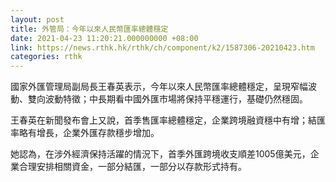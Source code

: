 ```yaml
---
layout: post
title: 外管局：今年以來人民幣匯率總體穩定
date: 2021-04-23 11:20:21.000000000 +08:00
link: https://news.rthk.hk/rthk/ch/component/k2/1587306-20210423.htm
categories: rthk
---
```


國家外匯管理局副局長王春英表示，今年以來人民幣匯率總體穩定，呈現窄幅波動、雙向波動特徵；中長期看中國外匯市場將保持平穩運行，基礎仍然穩固。

王春英在新聞發布會上又說，首季售匯率總體穩定，企業跨境融資穩中有增；結匯率略有增長，企業外匯存款穩步增加。

她認為，在涉外經濟保持活躍的情況下，首季外匯跨境收支順差1005億美元，企業合理安排相關資金，一部分結匯，一部分以存款形式持有。
